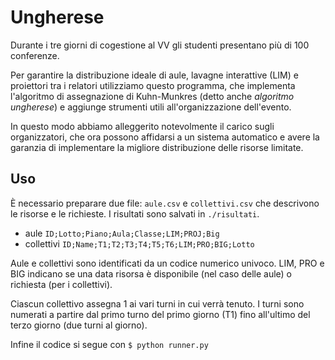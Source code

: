 # Ungherese

Durante i tre giorni di cogestione al VV gli studenti presentano più di 100 conferenze.

Per garantire la distribuzione ideale di aule, lavagne interattive (LIM) e proiettori tra i relatori utilizziamo questo programma, che implementa l'algoritmo di assegnazione di Kuhn-Munkres (detto anche _algoritmo ungherese_) e aggiunge strumenti utili all'organizzazione dell'evento.

In questo modo abbiamo alleggerito notevolmente il carico sugli organizzatori, che ora possono affidarsi a un sistema automatico e avere la garanzia di implementare la migliore distribuzione delle risorse limitate.


## Uso

È necessario preparare due file: `aule.csv` e `collettivi.csv` che descrivono le risorse e le richieste. I risultati sono salvati in `./risultati`.

* aule `ID;Lotto;Piano;Aula;Classe;LIM;PROJ;Big`
* collettivi `ID;Name;T1;T2;T3;T4;T5;T6;LIM;PRO;BIG;Lotto`

Aule e collettivi sono identificati da un codice numerico univoco. LIM, PRO e BIG indicano se una data risorsa è disponibile (nel caso delle aule) o richiesta (per i collettivi).

Ciascun collettivo assegna 1 ai vari turni in cui verrà tenuto. I turni sono numerati a partire dal primo turno del primo giorno (T1) fino all'ultimo del terzo giorno (due turni al giorno).

Infine il codice si segue con `$ python runner.py`

